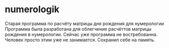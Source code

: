 # numerologik
Старая программа по расчёту матрицы дня рождения для нумерологии
Программа была разработана для облегчение расчёттов матрицы рождения в нумерологии. Сейчас уже программа не востребованна. 
Человек просто этим уже не занимается.
Сохранил себе на память.
